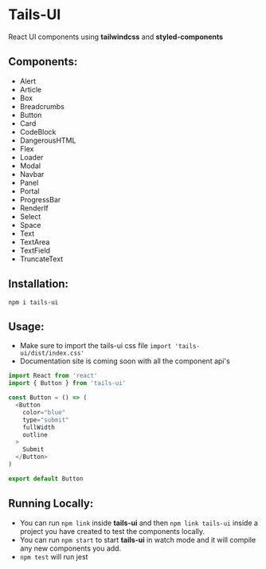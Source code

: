 # Tails-UI
React UI components using **tailwindcss** and **styled-components**

## Components:
- Alert
- Article
- Box
- Breadcrumbs
- Button
- Card
- CodeBlock
- DangerousHTML
- Flex
- Loader
- Modal
- Navbar
- Panel
- Portal
- ProgressBar
- RenderIf
- Select
- Space
- Text
- TextArea
- TextField
- TruncateText

## Installation:
`npm i tails-ui`

## Usage:
- Make sure to import the tails-ui css file `import 'tails-ui/dist/index.css'`
- Documentation site is coming soon with all the component api's
``` js
import React from 'react'
import { Button } from 'tails-ui'

const Button = () => (
  <Button
    color="blue"
    type="submit"
    fullWidth
    outline
  >
    Submit
  </Button>
)

export default Button

```

## Running Locally:
- You can run `npm link` inside **tails-ui** and then `npm link tails-ui` inside a project you have created to test the components locally.
- You can run `npm start` to start **tails-ui** in watch mode and it will compile any new components you add.
- `npm test` will run jest


